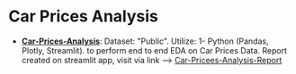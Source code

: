 # Car Prices Analysis
* __[Car-Prices-Analysis](https://github.com/Khaled-Omar-Hassan/Car-Prices-Analysis)__:
Dataset: "Public".
Utilize: 
1- Python (Pandas, Plotly, Streamlit). 
to perform end to end EDA on Car Prices Data.
Report created on streamlit app, visit via link --> [Car-Pricees-Analysis-Report](https://khaled-omar-car-prices-analysis.streamlit.app/)
